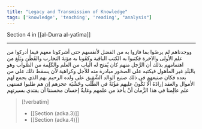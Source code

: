 ```yaml
---
title: "Legacy and Transmission of Knowledge"
tags: ['knowledge', 'teaching', 'reading', "analysis"]
---
```


 Section 4 in [[al-Durra al-yatīma]]

---
ووجدناهم لم يرضَوا بما فازوا به من الفضل لأنفسهم حتى أشركونا معهم فيما أدركوا من علم الأولى والآخرة فكتبوا به الكتب الباقية وكفَونا به مؤنةَ التجارب والفُطُن وبَلَغ من اهتمامهم بذلك أن الرَّجل منهم كان يُفتح له الباب من العلم والكَلِمة من الصَّواب وهو بالبَلَدِ غير المأهول فيكتبه على الصخور مبادرة منه للأجل وكراهية لأن يسقط ذلك على من بعده فكان صنيعهم في ذلك صنيع الوالد الشَّفيق على ولده الرحيم بهم الذي يجمع لهم الأموال والعقد إرادَةَ ألَّا تَكُونَ عليهم مَؤُنَةٌ في الطَّلَب وخَشْيَة عجزهم إن هم طلبوا فمنتهى علم عالِمنا في هذا الزَّمان أنْ يأخذ من علمهم وغايةُ إحسان محسننا أن يقتدي بسيرتهم

> [!verbatim]
> - [[Section (adka.3)]]
> - [[Section (adka.4)]]
